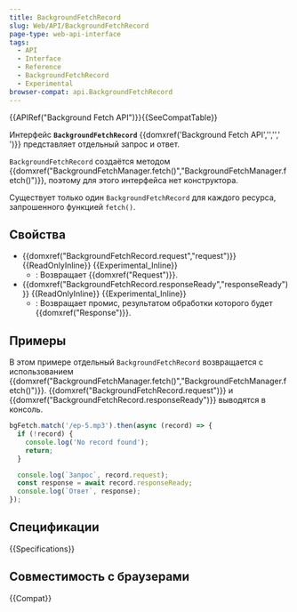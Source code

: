```yaml
---
title: BackgroundFetchRecord
slug: Web/API/BackgroundFetchRecord
page-type: web-api-interface
tags:
  - API
  - Interface
  - Reference
  - BackgroundFetchRecord
  - Experimental
browser-compat: api.BackgroundFetchRecord
---
```

{{APIRef("Background Fetch API")}}{{SeeCompatTable}}

Интерфейс **`BackgroundFetchRecord`** {{domxref('Background Fetch API','','',' ')}} представляет отдельный запрос и ответ.

`BackgroundFetchRecord` создаётся методом {{domxref("BackgroundFetchManager.fetch()","BackgroundFetchManager.fetch()")}}, поэтому для этого интерфейса нет конструктора.

Существует только один `BackgroundFetchRecord` для каждого ресурса, запрошенного функцией `fetch()`.

## Свойства

- {{domxref("BackgroundFetchRecord.request","request")}} {{ReadOnlyInline}} {{Experimental_Inline}}
  - : Возвращает {{domxref("Request")}}.
- {{domxref("BackgroundFetchRecord.responseReady","responseReady")}} {{ReadOnlyInline}} {{Experimental_Inline}}
  - : Возвращает промис, результатом обработки которого будет {{domxref("Response")}}.

## Примеры

В этом примере отдельный `BackgroundFetchRecord` возвращается с использованием {{domxref("BackgroundFetchManager.fetch()","BackgroundFetchManager.fetch()")}}. {{domxref("BackgroundFetchRecord.request")}} и {{domxref("BackgroundFetchRecord.responseReady")}} выводятся в консоль.

```js
bgFetch.match('/ep-5.mp3').then(async (record) => {
  if (!record) {
    console.log('No record found');
    return;
  }

  console.log(`Запрос`, record.request);
  const response = await record.responseReady;
  console.log(`Ответ`, response);
});
```

## Спецификации

{{Specifications}}

## Совместимость с браузерами

{{Compat}}

